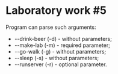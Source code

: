 # Laboratory work #5

Program can parse such arguments:
- --drink-beer (-d) - without parameters;
- --make-lab (-m) - required parameter;
- --go-walk (-g) - without parameters;
- --sleep (-s) - without parameters;
- --runserver (-r) - optional parameter.
